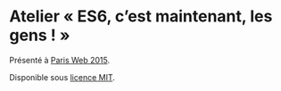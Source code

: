 # Atelier « ES6, c’est maintenant, les gens ! »

Présenté à [Paris Web 2015](http://www.paris-web.fr/2015/ateliers/es6-cest-maintenant-les-gens.php).

Disponible sous [licence MIT](LICENSE).

